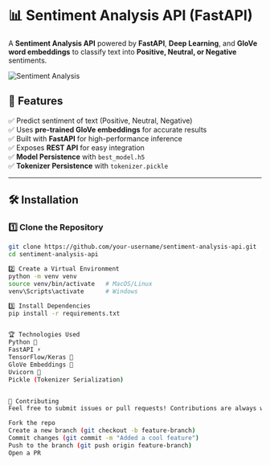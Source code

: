 # 📊 Sentiment Analysis API (FastAPI)  

A **Sentiment Analysis API** powered by **FastAPI**, **Deep Learning**, and **GloVe word embeddings** to classify text into **Positive, Neutral, or Negative** sentiments.

![Sentiment Analysis](https://miro.medium.com/max/1400/1*wIVcdK9WnA3xOJqSVO7UPw.gif)

## 🚀 Features  
✅ Predict sentiment of text (Positive, Neutral, Negative)  
✅ Uses **pre-trained GloVe embeddings** for accurate results  
✅ Built with **FastAPI** for high-performance inference  
✅ Exposes **REST API** for easy integration  
✅ **Model Persistence** with `best_model.h5`  
✅ **Tokenizer Persistence** with `tokenizer.pickle`  

---

## 🛠️ Installation  

### 1️⃣ Clone the Repository  
```bash
git clone https://github.com/your-username/sentiment-analysis-api.git
cd sentiment-analysis-api

2️⃣ Create a Virtual Environment
python -m venv venv
source venv/bin/activate   # MacOS/Linux
venv\Scripts\activate      # Windows

3️⃣ Install Dependencies
pip install -r requirements.txt


🏆 Technologies Used
Python 🐍
FastAPI ⚡
TensorFlow/Keras 🤖
GloVe Embeddings 🧠
Uvicorn 🚀
Pickle (Tokenizer Serialization)


📌 Contributing
Feel free to submit issues or pull requests! Contributions are always welcome. 💡

Fork the repo
Create a new branch (git checkout -b feature-branch)
Commit changes (git commit -m "Added a cool feature")
Push to the branch (git push origin feature-branch)
Open a PR
